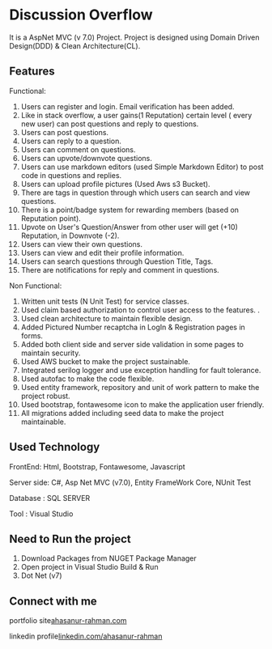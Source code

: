 # Discussion Overflow 

It is a AspNet MVC (v 7.0) Project. Project is designed using Domain Driven Design(DDD) & Clean Architecture(CL).

## Features

Functional:
1. Users can register and login. Email verification has been added.
2. Like in stack overflow, a user gains(1 Reputation) certain level ( every new user) can post questions and reply to questions.
3. Users can post questions.
4. Users can reply to a question.
5. Users can comment on questions.
6. Users can upvote/downvote questions.
7. Users can use markdown editors (used Simple Markdown Editor) to post code in questions and replies.
8. Users can upload profile pictures (Used Aws s3 Bucket).
9. There are tags in question through which users can search and view questions.
10. There is a point/badge system for rewarding members (based on Reputation point).
11. Upvote on User's Question/Answer from other user will get (+10) Reputation, in Downvote (-2). 
12. Users can view their own questions.
13. Users can view and edit their profile information.
14. Users can search questions through Question Title, Tags.
15. There are notifications for reply and comment in questions.

Non Functional:
1. Written unit tests (N Unit Test) for service classes.
2. Used claim based authorization to control user access to the features. .
3. Used clean architecture to maintain flexible design.
4. Added Pictured Number recaptcha in LogIn & Registration pages in forms.
5. Added both client side and server side validation in some pages to maintain security.
6. Used AWS bucket to make the project sustainable.
7. Integrated serilog logger and use exception handling for fault tolerance. 
8. Used autofac to make the code flexible.
9. Used entity framework, repository and unit of work pattern to make the project robust. 
10. Used bootstrap, fontawesome icon to make the application user friendly.
11. All migrations added including seed data to make the project maintainable. 



## Used Technology
 FrontEnd: Html, Bootstrap, Fontawesome, Javascript 
 
 Server side: C#, Asp Net MVC (v7.0), Entity FrameWork Core, NUnit Test 
 
 Database : SQL SERVER
 
 Tool : Visual Studio


## Need to Run the project
 1. Download Packages from NUGET Package Manager
 2. Open project in Visual Studio Build & Run
 3. Dot Net (v7)


## Connect with me
portfolio site[ahasanur-rahman.com](https://ahasanur-rahman.web.app/)

linkedin profile[linkedin.com/ahasanur-rahman](https://www.linkedin.com/in/ahasanur-rahman-a10925202/)


